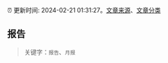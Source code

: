 :alarm_clock: 更新时间: 2024-02-21 01:31:27。[文章来源](/README.md)、[文章分类](/TAGS.md)

## 报告


> 关键字：`报告`、`月报`



